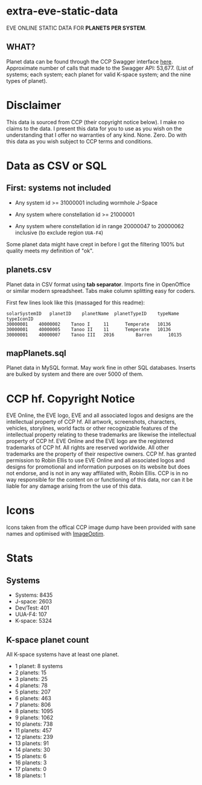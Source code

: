 # extra-eve-static-data

EVE ONLINE STATIC DATA FOR **PLANETS PER SYSTEM**.

## WHAT?

Planet data can be found through the CCP Swagger interface [here](https://esi.evetech.net/ui/?version=latest#). Approximate number of calls that made to the Swagger API: 53,677. (List of systems; each system; each planet for valid K-space system; and the nine types of planet).

# Disclaimer

This data is sourced from CCP (their copyright notice below). I make no claims to the data. I present this data for you to use as you wish on the understanding that I offer no warranties of any kind. None. Zero. Do with this data as you wish subject to CCP terms and conditions.

# Data as CSV or SQL

## First: systems not included

* Any system id >= 31000001 including wormhole J-Space

* Any system where constellation id >= 21000001

* Any system where constellation id in range 20000047 to 20000062 inclusive (to exclude region `UUA-F4`)

Some planet data might have crept in before I got the filtering 100% but quality meets my definition of "ok".

## planets.csv

Planet data in CSV format using **tab separator**. Imports fine in OpenOffice or similar modern spreadsheet. Tabs make column splitting easy for coders.

First few lines look like this (massaged for this readme):

```
solarSystemID	planetID	planetName	planetTypeID	typeName	typeIconID
30000001	40000002	Tanoo I		11		Temperate	10136
30000001	40000005	Tanoo II	11		Temperate	10136
30000001	40000007	Tanoo III	2016		Barren		10135
```

## mapPlanets.sql

Planet data in MySQL format. May work fine in other SQL databases. Inserts are bulked by system and there are over 5000 of them.

# CCP hf. Copyright Notice

EVE Online, the EVE logo, EVE and all associated logos and designs are the intellectual property of CCP hf. All artwork, screenshots, characters, vehicles, storylines, world facts or other recognizable features of the intellectual property relating to these trademarks are likewise the intellectual property of CCP hf. EVE Online and the EVE logo are the registered trademarks of CCP hf. All rights are reserved worldwide. All other trademarks are the property of their respective owners. CCP hf. has granted permission to Robin Ellis to use EVE Online and all associated logos and designs for promotional and information purposes on its website but does not endorse, and is not in any way affiliated with, Robin Ellis. CCP is in no way responsible for the content on or functioning of this data, nor can it be liable for any damage arising from the use of this data.

# Icons

Icons taken from the offical CCP image dump have been provided with sane names and optimised with [ImageOptim](https://imageoptim.com/mac).

# Stats

## Systems

* Systems: 8435
* J-space: 2603
* Dev/Test: 401
* UUA-F4:  107
* K-space: 5324

## K-space planet count

All K-space systems have at least one planet.

* 1 planet: 8 systems
* 2 planets: 15
* 3 planets: 25
* 4 planets: 78
* 5 planets: 207
* 6 planets: 463
* 7 planets: 806
* 8 planets: 1095
* 9 planets: 1062
* 10 planets: 738
* 11 planets: 457
* 12 planets: 239
* 13 planets: 91
* 14 planets: 30
* 15 planets: 6
* 16 planets: 3
* 17 planets: 0
* 18 planets: 1
